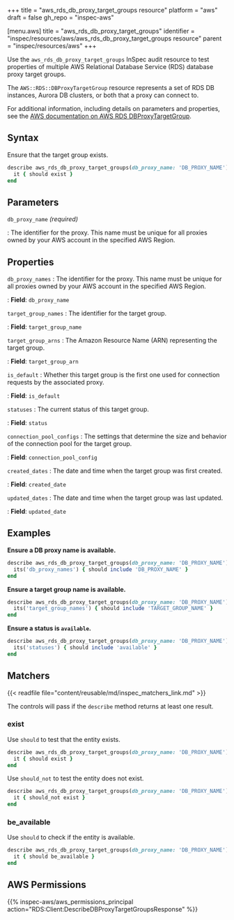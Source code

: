 +++
title = "aws_rds_db_proxy_target_groups resource"
platform = "aws"
draft = false
gh_repo = "inspec-aws"

[menu.aws]
title = "aws_rds_db_proxy_target_groups"
identifier = "inspec/resources/aws/aws_rds_db_proxy_target_groups resource"
parent = "inspec/resources/aws"
+++

Use the `aws_rds_db_proxy_target_groups` InSpec audit resource to test properties of multiple AWS Relational Database Service (RDS) database proxy target groups.

The `AWS::RDS::DBProxyTargetGroup` resource represents a set of RDS DB instances, Aurora DB clusters, or both that a proxy can connect to.

For additional information, including details on parameters and properties, see the [AWS documentation on AWS RDS DBProxyTargetGroup](https://docs.aws.amazon.com/AWSCloudFormation/latest/UserGuide/aws-resource-rds-dbproxytargetgroup.html).

## Syntax

Ensure that the target group exists.

```ruby
describe aws_rds_db_proxy_target_groups(db_proxy_name: 'DB_PROXY_NAME') do
  it { should exist }
end
```

## Parameters

`db_proxy_name` _(required)_

: The identifier for the proxy. This name must be unique for all proxies owned by your AWS account in the specified AWS Region.

## Properties

`db_proxy_names`
: The identifier for the proxy. This name must be unique for all proxies owned by your AWS account in the specified AWS Region.

: **Field**: `db_proxy_name`

`target_group_names`
: The identifier for the target group.

: **Field**: `target_group_name`

`target_group_arns`
: The Amazon Resource Name (ARN) representing the target group.

: **Field**: `target_group_arn`

`is_default`
: Whether this target group is the first one used for connection requests by the associated proxy.

: **Field**: `is_default`

`statuses`
: The current status of this target group.

: **Field**: `status`

`connection_pool_configs`
: The settings that determine the size and behavior of the connection pool for the target group.

: **Field**: `connection_pool_config`

`created_dates`
: The date and time when the target group was first created.

: **Field**: `created_date`

`updated_dates`
: The date and time when the target group was last updated.

: **Field**: `updated_date`

## Examples

**Ensure a DB proxy name is available.**

```ruby
describe aws_rds_db_proxy_target_groups(db_proxy_name: 'DB_PROXY_NAME') do
  its('db_proxy_names') { should include 'DB_PROXY_NAME' }
end
```

**Ensure a target group name is available.**

```ruby
describe aws_rds_db_proxy_target_groups(db_proxy_name: 'DB_PROXY_NAME') do
  its('target_group_names') { should include 'TARGET_GROUP_NAME' }
end
```

**Ensure a status is `available`.**

```ruby
describe aws_rds_db_proxy_target_groups(db_proxy_name: 'DB_PROXY_NAME') do
  its('statuses') { should include 'available' }
end
```

## Matchers

{{< readfile file="content/reusable/md/inspec_matchers_link.md" >}}

The controls will pass if the `describe` method returns at least one result.

### exist

Use `should` to test that the entity exists.

```ruby
describe aws_rds_db_proxy_target_groups(db_proxy_name: 'DB_PROXY_NAME') do
  it { should exist }
end
```

Use `should_not` to test the entity does not exist.

```ruby
describe aws_rds_db_proxy_target_groups(db_proxy_name: 'DB_PROXY_NAME') do
  it { should_not exist }
end
```

### be_available

Use `should` to check if the entity is available.

```ruby
describe aws_rds_db_proxy_target_groups(db_proxy_name: 'DB_PROXY_NAME') do
  it { should be_available }
end
```

## AWS Permissions

{{% inspec-aws/aws_permissions_principal action="RDS:Client:DescribeDBProxyTargetGroupsResponse" %}}
